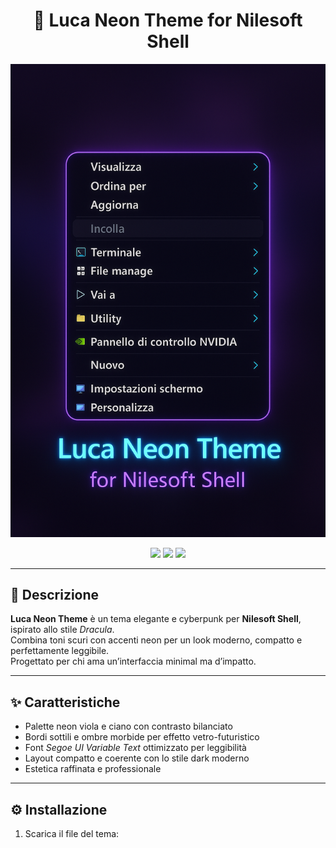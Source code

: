 <h1 align="center">🎯 Luca Neon Theme for Nilesoft Shell</h1>

<p align="center">
  <img src="Preview.png" alt="Luca Neon Theme Preview" width="700">
</p>

<p align="center">
  <img src="https://img.shields.io/badge/Version-1.0-blueviolet?style=for-the-badge">
  <img src="https://img.shields.io/badge/Compatible-Nilesoft%20Shell%201.9%2B-brightgreen?style=for-the-badge">
  <img src="https://img.shields.io/badge/Theme-Dark%20Neon-blue?style=for-the-badge">
</p>

---

## 🧩 Descrizione
**Luca Neon Theme** è un tema elegante e cyberpunk per **Nilesoft Shell**, ispirato allo stile *Dracula*.  
Combina toni scuri con accenti neon per un look moderno, compatto e perfettamente leggibile.  
Progettato per chi ama un’interfaccia minimal ma d’impatto.

---

## ✨ Caratteristiche
- Palette neon viola e ciano con contrasto bilanciato  
- Bordi sottili e ombre morbide per effetto vetro-futuristico  
- Font *Segoe UI Variable Text* ottimizzato per leggibilità  
- Layout compatto e coerente con lo stile dark moderno  
- Estetica raffinata e professionale

---

## ⚙️ Installazione

1. Scarica il file del tema:
